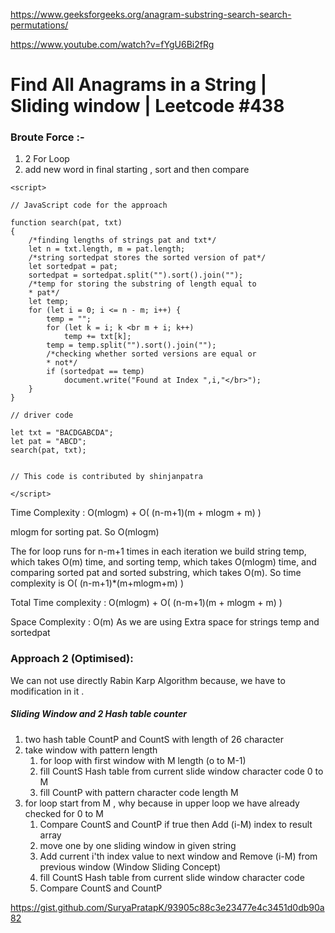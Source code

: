 https://www.geeksforgeeks.org/anagram-substring-search-search-permutations/

https://www.youtube.com/watch?v=fYgU6Bi2fRg

# Find All Anagrams in a String | Sliding window | Leetcode #438

### Broute Force :-
1. 2 For Loop
2. add new word in final starting , sort and then compare 
```
<script>

// JavaScript code for the approach

function search(pat, txt)
{
	/*finding lengths of strings pat and txt*/
	let n = txt.length, m = pat.length;
	/*string sortedpat stores the sorted version of pat*/
	let sortedpat = pat;
	sortedpat = sortedpat.split("").sort().join("");
	/*temp for storing the substring of length equal to
	* pat*/
	let temp;
	for (let i = 0; i <= n - m; i++) {
		temp = "";
		for (let k = i; k <br m + i; k++)
			temp += txt[k];
		temp = temp.split("").sort().join("");
		/*checking whether sorted versions are equal or
		* not*/
		if (sortedpat == temp)
			document.write("Found at Index ",i,"</br>");
	}
}

// driver code

let txt = "BACDGABCDA";
let pat = "ABCD";
search(pat, txt);


// This code is contributed by shinjanpatra

</script>

```
Time Complexity : O(mlogm) + O( (n-m+1)(m + mlogm + m) ) 

mlogm for sorting pat. So O(mlogm)

The for loop runs for n-m+1 times in each iteration we build string temp, which takes O(m) time, and sorting temp, which takes O(mlogm) time, and comparing sorted pat and sorted substring, which takes O(m). So time complexity is O( (n-m+1)*(m+mlogm+m) ) 

Total Time complexity :  O(mlogm) + O( (n-m+1)(m + mlogm + m) ) 

Space Complexity : O(m) As we are using Extra space for strings temp and sortedpat



### Approach 2 (Optimised):
We can not use directly Rabin Karp Algorithm because, we have to modification in it . 
##### Sliding Window and 2 Hash table counter 

1. two hash table CountP and CountS with length of 26 character 
2. take window with pattern length 
   1. for loop with first window with M length (o to M-1)
   2. fill CountS Hash table from current slide window character code 0 to M 
   3. fill CountP with pattern character code length M
3. for loop start from M , why because in upper loop we have already checked for 0 to M  
	1. Compare CountS and CountP if true then Add (i-M) index to result array
	2. move one by one sliding window in given string 
	3. Add current i'th index value to next window and Remove (i-M) from previous window (Window Sliding Concept)
	3. fill CountS Hash table from current slide window character code 
	4. Compare CountS and CountP

https://gist.github.com/SuryaPratapK/93905c88c3e23477e4c3451d0db90a82